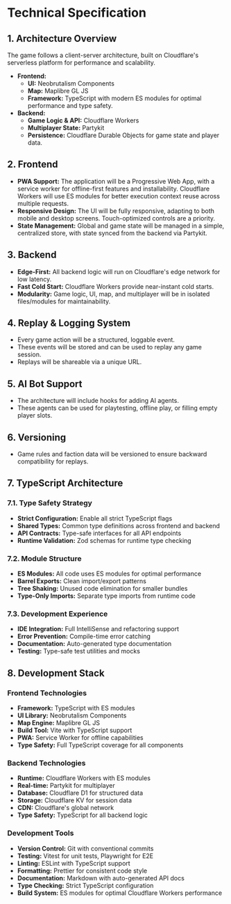 # **Technical Specification**

## **1. Architecture Overview**

The game follows a client-server architecture, built on Cloudflare's serverless platform for performance and scalability.

* **Frontend:**
    * **UI:** Neobrutalism Components
    * **Map:** Maplibre GL JS
    * **Framework:** TypeScript with modern ES modules for optimal performance and type safety.
* **Backend:**
    * **Game Logic & API:** Cloudflare Workers
    * **Multiplayer State:** Partykit
    * **Persistence:** Cloudflare Durable Objects for game state and player data.

## **2. Frontend**

* **PWA Support:** The application will be a Progressive Web App, with a service worker for offline-first features and installability. Cloudflare Workers will use ES modules for better execution context reuse across multiple requests.
* **Responsive Design:** The UI will be fully responsive, adapting to both mobile and desktop screens. Touch-optimized controls are a priority.
* **State Management:** Global and game state will be managed in a simple, centralized store, with state synced from the backend via Partykit.

## **3. Backend**

* **Edge-First:** All backend logic will run on Cloudflare's edge network for low latency.
* **Fast Cold Start:** Cloudflare Workers provide near-instant cold starts.
* **Modularity:** Game logic, UI, map, and multiplayer will be in isolated files/modules for maintainability.

## **4. Replay & Logging System**

* Every game action will be a structured, loggable event.
* These events will be stored and can be used to replay any game session.
* Replays will be shareable via a unique URL.

## **5. AI Bot Support**

* The architecture will include hooks for adding AI agents.
* These agents can be used for playtesting, offline play, or filling empty player slots.

## **6. Versioning**

* Game rules and faction data will be versioned to ensure backward compatibility for replays.

## **7. TypeScript Architecture**

### **7.1. Type Safety Strategy**
- **Strict Configuration:** Enable all strict TypeScript flags
- **Shared Types:** Common type definitions across frontend and backend
- **API Contracts:** Type-safe interfaces for all API endpoints
- **Runtime Validation:** Zod schemas for runtime type checking

### **7.2. Module Structure**
- **ES Modules:** All code uses ES modules for optimal performance
- **Barrel Exports:** Clean import/export patterns
- **Tree Shaking:** Unused code elimination for smaller bundles
- **Type-Only Imports:** Separate type imports from runtime code

### **7.3. Development Experience**
- **IDE Integration:** Full IntelliSense and refactoring support
- **Error Prevention:** Compile-time error catching
- **Documentation:** Auto-generated type documentation
- **Testing:** Type-safe test utilities and mocks

## **8. Development Stack**

### **Frontend Technologies**
- **Framework:** TypeScript with ES modules
- **UI Library:** Neobrutalism Components
- **Map Engine:** Maplibre GL JS
- **Build Tool:** Vite with TypeScript support
- **PWA:** Service Worker for offline capabilities
- **Type Safety:** Full TypeScript coverage for all components

### **Backend Technologies**
- **Runtime:** Cloudflare Workers with ES modules
- **Real-time:** Partykit for multiplayer
- **Database:** Cloudflare D1 for structured data
- **Storage:** Cloudflare KV for session data
- **CDN:** Cloudflare's global network
- **Type Safety:** TypeScript for all backend logic

### **Development Tools**
- **Version Control:** Git with conventional commits
- **Testing:** Vitest for unit tests, Playwright for E2E
- **Linting:** ESLint with TypeScript support
- **Formatting:** Prettier for consistent code style
- **Documentation:** Markdown with auto-generated API docs
- **Type Checking:** Strict TypeScript configuration
- **Build System:** ES modules for optimal Cloudflare Workers performance 